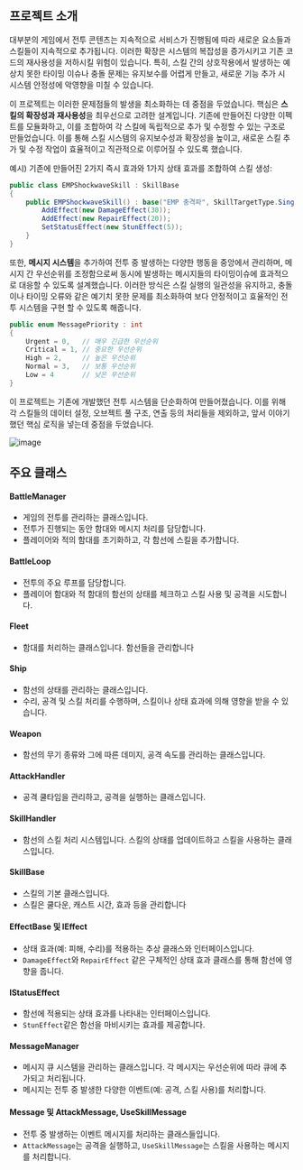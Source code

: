 ## 프로젝트 소개

대부분의 게임에서 전투 콘텐츠는 지속적으로 서비스가 진행됨에 따라 새로운 요소들과 스킬들이 지속적으로 추가됩니다. 이러한 확장은 시스템의 복잡성을 증가시키고 기존 코드의 재사용성을 저하시킬 위험이 있습니다. 특히, 스킬 간의 상호작용에서 발생하는 예상치 못한 타이밍 이슈나 충돌 문제는 유지보수를 어렵게 만들고, 새로운 기능 추가 시 시스템 안정성에 악영향을 미칠 수 있습니다.

이 프로젝트는 이러한 문제점들의 발생을 최소화하는 데 중점을 두었습니다. 핵심은 **스킬의 확장성과 재사용성**을 최우선으로 고려한 설계입니다. 기존에 만들어진 다양한 이펙트를 모듈화하고, 이를 조합하여 각 스킬에 독립적으로 추가 및 수정할 수 있는 구조로 만들었습니다. 이를 통해 스킬 시스템의 유지보수성과 확장성을 높이고, 새로운 스킬 추가 및 수정 작업이 효율적이고 직관적으로 이루어질 수 있도록 했습니다.

예시) 기존에 만들어진 2가지 즉시 효과와 1가지 상태 효과를 조합하여 스킬 생성:

```csharp
public class EMPShockwaveSkill : SkillBase
{
    public EMPShockwaveSkill() : base("EMP 충격파", SkillTargetType.Single, 10f, 2f) {
        AddEffect(new DamageEffect(30));
        AddEffect(new RepairEffect(20));
        SetStatusEffect(new StunEffect(5));
    }
}

```

또한, **메시지 시스템**을 추가하여 전투 중 발생하는 다양한 행동을 중앙에서 관리하며, 메시지 간 우선순위를 조정함으로써 동시에 발생하는 메시지들의 타이밍이슈에 효과적으로 대응할 수 있도록 설계했습니다. 이러한 방식은 스킬 실행의 일관성을 유지하고, 충돌이나 타이밍 오류와 같은 예기치 못한 문제를 최소화하여 보다 안정적이고 효율적인 전투 시스템을 구현 할 수 있도록 해줍니다.

```csharp
public enum MessagePriority : int
{
    Urgent = 0,   // 매우 긴급한 우선순위
    Critical = 1, // 중요한 우선순위
    High = 2,     // 높은 우선순위
    Normal = 3,   // 보통 우선순위
    Low = 4       // 낮은 우선순위
}
```

이 프로젝트는 기존에 개발했던 전투 시스템을 단순화하여 만들어졌습니다. 이를 위해 각 스킬들의 데이터 설정, 오브젝트 풀 구조, 연출 등의 처리들을 제외하고, 앞서 이야기 했던 핵심 로직을 넣는데 중점을 두었습니다.

![image](https://github.com/user-attachments/assets/7e0058d4-4dd3-4164-a6af-d4d6e4a469dd)

## 주요 클래스
#### BattleManager
- 게임의 전투를 관리하는 클래스입니다.
- 전투가 진행되는 동안 함대와 메시지 처리를 담당합니다.
- 플레이어와 적의 함대를 초기화하고, 각 함선에 스킬을 추가합니다.
#### BattleLoop 
- 전투의 주요 루프를 담당합니다.
- 플레이어 함대와 적 함대의 함선의 상태를 체크하고 스킬 사용 및 공격을 시도합니다.
#### Fleet
- 함대를 처리하는 클래스입니다. 함선들을 관리합니다
#### Ship
- 함선의 상태를 관리하는 클래스입니다.
- 수리, 공격 및 스킬 처리를 수행하며, 스킬이나 상태 효과에 의해 영향을 받을 수 있습니다.
#### Weapon
- 함선의 무기 종류와 그에 따른 데미지, 공격 속도를 관리하는 클래스입니다.
#### AttackHandler
- 공격 쿨타임을 관리하고, 공격을 실행하는 클래스입니다. 
#### SkillHandler
- 함선의 스킬 처리 시스템입니다. 스킬의 상태를 업데이트하고 스킬을 사용하는 클래스입니다.
#### SkillBase
- 스킬의 기본 클래스입니다.
- 스킬은 쿨다운, 캐스트 시간, 효과 등을 관리합니다
#### EffectBase 및 IEffect
- 상태 효과(예: 피해, 수리)를 적용하는 추상 클래스와 인터페이스입니다.
- `DamageEffect`와 `RepairEffect` 같은 구체적인 상태 효과 클래스를 통해 함선에 영향을 줍니다.
#### IStatusEffect
- 함선에 적용되는 상태 효과를 나타내는 인터페이스입니다.
- `StunEffect`같은 함선을 마비시키는 효과를 제공합니다.
#### MessageManager
- 메시지 큐 시스템을 관리하는 클래스입니다. 각 메시지는 우선순위에 따라 큐에 추가되고 처리됩니다.
- 메시지는 전투 중 발생한 다양한 이벤트(예: 공격, 스킬 사용)를 처리합니다.
#### Message 및 AttackMessage, UseSkillMessage
- 전투 중 발생하는 이벤트 메시지를 처리하는 클래스들입니다.
- `AttackMessage`는 공격을 실행하고, `UseSkillMessage`는 스킬을 사용하는 메시지를 처리합니다.
